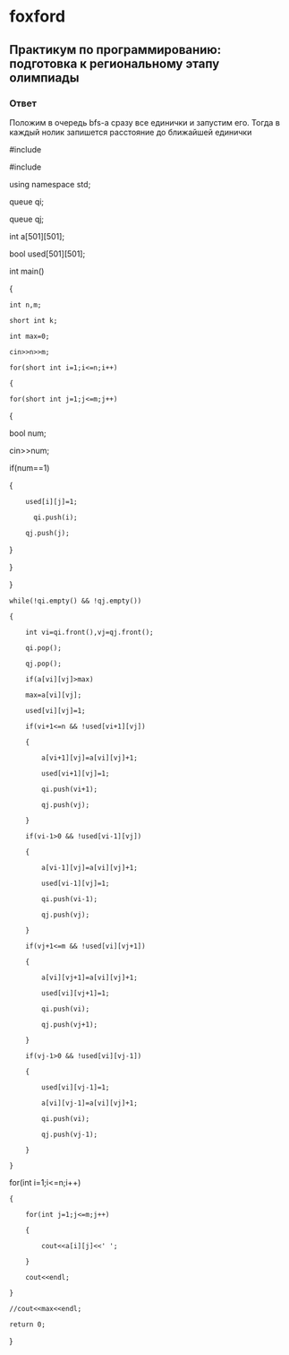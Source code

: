 # foxford
## Практикум по программированию: подготовка к региональному этапу олимпиады ##
### Ответ ###
Положим в очередь bfs-а сразу все единички и запустим его. Тогда в каждый нолик запишется расстояние до ближайшей единички

#include <iostream>

#include <queue>

using namespace std;

queue <int> qi;

queue <int> qj;

int a[501][501];

bool used[501][501];

int main()

{

    int n,m;

    short int k;

    int max=0;

    cin>>n>>m;

    for(short int i=1;i<=n;i++)

    {

    for(short int j=1;j<=m;j++)

{

bool num;

cin>>num;

if(num==1)

{

        used[i][j]=1;

          qi.push(i);

        qj.push(j);

}

}

}

    while(!qi.empty() && !qj.empty())

    {

        int vi=qi.front(),vj=qj.front();

        qi.pop();

        qj.pop();

        if(a[vi][vj]>max)

        max=a[vi][vj];

        used[vi][vj]=1;

        if(vi+1<=n && !used[vi+1][vj])

        {

            a[vi+1][vj]=a[vi][vj]+1;

            used[vi+1][vj]=1;

            qi.push(vi+1);

            qj.push(vj);

        }

        if(vi-1>0 && !used[vi-1][vj])

        {

            a[vi-1][vj]=a[vi][vj]+1;

            used[vi-1][vj]=1;

            qi.push(vi-1);

            qj.push(vj);

        }

        if(vj+1<=m && !used[vi][vj+1])

        {

            a[vi][vj+1]=a[vi][vj]+1;

            used[vi][vj+1]=1;

            qi.push(vi);

            qj.push(vj+1);

        }

        if(vj-1>0 && !used[vi][vj-1])

        {

            used[vi][vj-1]=1;

            a[vi][vj-1]=a[vi][vj]+1;

            qi.push(vi);

            qj.push(vj-1);

        }

    }

for(int i=1;i<=n;i++)

    {

        for(int j=1;j<=m;j++)

        {

            cout<<a[i][j]<<' ';

        }

        cout<<endl;

    }

    //cout<<max<<endl;

    return 0;

}
